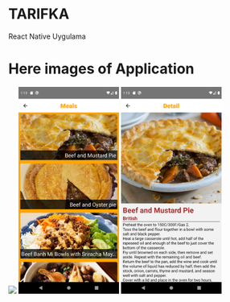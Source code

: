 # TARIFKA

React Native Uygulama

# Here images of Application

<img src=".\src\assets\ScreenShoots\Screenshot_1644412380.png" width="200px" /> 
<img src=".\src\assets\ScreenShots\Screenshot_1644412386.png" width="200px" />
<img src=".\src\assets\ScreenShots\Screenshot_1644412396.png" width="200px" />
